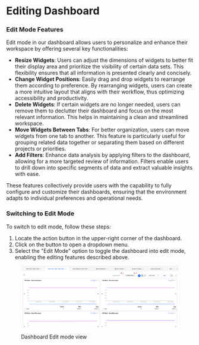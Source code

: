 # Editing Dashboard

### Edit Mode Features

Edit mode in our dashboard allows users to personalize and enhance their workspace by offering several key functionalities:

* **Resize Widgets**: Users can adjust the dimensions of widgets to better fit their display area and prioritize the visibility of certain data sets. This flexibility ensures that all information is presented clearly and concisely.
* **Change Widget Positions**: Easily drag and drop widgets to rearrange them according to preference. By rearranging widgets, users can create a more intuitive layout that aligns with their workflow, thus optimizing accessibility and productivity.
* **Delete Widgets**: If certain widgets are no longer needed, users can remove them to declutter their dashboard and focus on the most relevant information. This helps in maintaining a clean and streamlined workspace.
* **Move Widgets Between Tabs**: For better organization, users can move widgets from one tab to another. This feature is particularly useful for grouping related data together or separating them based on different projects or priorities.
* **Add Filters**: Enhance data analysis by applying filters to the dashboard, allowing for a more targeted review of information. Filters enable users to drill down into specific segments of data and extract valuable insights with ease.

These features collectively provide users with the capability to fully configure and customize their dashboards, ensuring that the environment adapts to individual preferences and operational needs.

### Switching to Edit Mode

To switch to edit mode, follow these steps:

1. Locate the action button in the upper-right corner of the dashboard.
2. Click on the button to open a dropdown menu.
3. Select the "Edit Mode" option to toggle the dashboard into edit mode, enabling the editing features described above.

<figure><img src="../../../../.gitbook/assets/image (546).png" alt=""><figcaption><p>Dashboard Edit mode view</p></figcaption></figure>
